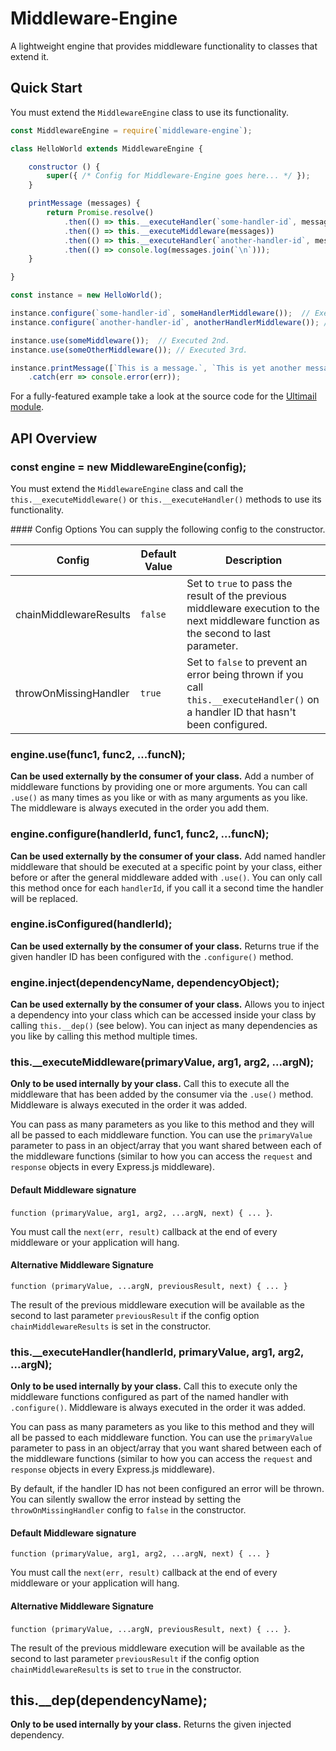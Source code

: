 # Middleware-Engine
A lightweight engine that provides middleware functionality to classes that extend it.

## Quick Start
You must extend the `MiddlewareEngine` class to use its functionality.

```javascript
const MiddlewareEngine = require(`middleware-engine`);

class HelloWorld extends MiddlewareEngine {

	constructor () {
		super({ /* Config for Middleware-Engine goes here... */ });
	}

	printMessage (messages) {
		return Promise.resolve()
			.then(() => this.__executeHandler(`some-handler-id`, messages))
			.then(() => this.__executeMiddleware(messages))
			.then(() => this.__executeHandler(`another-handler-id`, messages))
			.then(() => console.log(messages.join(`\n`)));
	}

}

const instance = new HelloWorld();

instance.configure(`some-handler-id`, someHandlerMiddleware());  // Executed 1st.
instance.configure(`another-handler-id`, anotherHandlerMiddleware()); // Executed 4th.

instance.use(someMiddleware());  // Executed 2nd.
instance.use(someOtherMiddleware()); // Executed 3rd.

instance.printMessage([`This is a message.`, `This is yet another message.`])
	.catch(err => console.error(err));
```

For a fully-featured example take a look at the source code for the [Ultimail module](https://www.npmjs.org/package/ultimail).

## API Overview

### const engine = new MiddlewareEngine(config);
You must extend the `MiddlewareEngine` class and call the `this.__executeMiddleware()` or `this.__executeHandler()` methods to use its functionality.

#### Config Options
You can supply the following config to the constructor.

| Config                 | Default Value | Description |
|------------------------|---------------|-------------|
| chainMiddlewareResults | `false`       | Set to `true` to pass the result of the previous middleware execution to the next middleware function as the second to last parameter. |
| throwOnMissingHandler  | `true`        | Set to `false` to prevent an error being thrown if you call `this.__executeHandler()` on a handler ID that hasn't been configured. |

### engine.use(func1, func2, ...funcN);
**Can be used externally by the consumer of your class.** Add a number of middleware functions by providing one or more arguments. You can call `.use()` as many times as you like or with as many arguments as you like. The middleware is always executed in the order you add them.

### engine.configure(handlerId, func1, func2, ...funcN);
**Can be used externally by the consumer of your class.** Add named handler middleware that should be executed at a specific point by your class, either before or after the general middleware added with `.use()`. You can only call this method once for each `handlerId`, if you call it a second time the handler will be replaced.

### engine.isConfigured(handlerId);
**Can be used externally by the consumer of your class.** Returns true if the given handler ID has been configured with the `.configure()` method.

### engine.inject(dependencyName, dependencyObject);
**Can be used externally by the consumer of your class.** Allows you to inject a dependency into your class which can be accessed inside your class by calling `this.__dep()` (see below). You can inject as many dependencies as you like by calling this method multiple times.

### this.\_\_executeMiddleware(primaryValue, arg1, arg2, ...argN);
**Only to be used internally by your class.** Call this to execute all the middleware that has been added by the consumer via the `.use()` method. Middleware is always executed in the order it was added.

You can pass as many parameters as you like to this method and they will all be passed to each middleware function. You can use the `primaryValue` parameter to pass in an object/array that you want shared between each of the middleware functions (similar to how you can access the `request` and `response` objects in every Express.js middleware).

#### Default Middleware signature
`function (primaryValue, arg1, arg2, ...argN, next) { ... }`.

You must call the `next(err, result)` callback at the end of every middleware or your application will hang.

#### Alternative Middleware Signature
`function (primaryValue, ...argN, previousResult, next) { ... }`

The result of the previous middleware execution will be available as the second to last parameter `previousResult` if the config option `chainMiddlewareResults` is set in the constructor.

### this.\_\_executeHandler(handlerId, primaryValue, arg1, arg2, ...argN);
**Only to be used internally by your class.** Call this to execute only the middleware functions configured as part of the named handler with `.configure()`. Middleware is always executed in the order it was added.

You can pass as many parameters as you like to this method and they will all be passed to each middleware function. You can use the `primaryValue` parameter to pass in an object/array that you want shared between each of the middleware functions (similar to how you can access the `request` and `response` objects in every Express.js middleware).

By default, if the handler ID has not been configured an error will be thrown. You can silently swallow the error instead by setting the `throwOnMissingHandler` config to `false` in the constructor.

#### Default Middleware signature
`function (primaryValue, arg1, arg2, ...argN, next) { ... }`

You must call the `next(err, result)` callback at the end of every middleware or your application will hang.

#### Alternative Middleware Signature
`function (primaryValue, ...argN, previousResult, next) { ... }`.

The result of the previous middleware execution will be available as the second to last parameter `previousResult` if the config option `chainMiddlewareResults` is set to `true` in the constructor.

## this.\_\_dep(dependencyName);
**Only to be used internally by your class.** Returns the given injected dependency.
